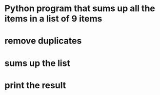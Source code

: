 # Python program that sums up all the items in a list of 9 items
# remove duplicates
# sums up the list
# print the result
